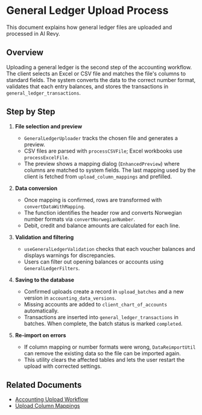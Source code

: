 # General Ledger Upload Process

This document explains how general ledger files are uploaded and processed in AI Revy.

## Overview

Uploading a general ledger is the second step of the accounting workflow. The client selects an Excel or CSV file and matches the file's columns to standard fields. The system converts the data to the correct number format, validates that each entry balances, and stores the transactions in `general_ledger_transactions`.

## Step by Step

1. **File selection and preview**
   - `GeneralLedgerUploader` tracks the chosen file and generates a preview.
   - CSV files are parsed with `processCSVFile`; Excel workbooks use `processExcelFile`.
   - The preview shows a mapping dialog (`EnhancedPreview`) where columns are matched to system fields. The last mapping used by the client is fetched from `upload_column_mappings` and prefilled.

2. **Data conversion**
   - Once mapping is confirmed, rows are transformed with `convertDataWithMapping`.
   - The function identifies the header row and converts Norwegian number formats via `convertNorwegianNumber`.
   - Debit, credit and balance amounts are calculated for each line.

3. **Validation and filtering**
   - `useGeneralLedgerValidation` checks that each voucher balances and displays warnings for discrepancies.
   - Users can filter out opening balances or accounts using `GeneralLedgerFilters`.

4. **Saving to the database**
   - Confirmed uploads create a record in `upload_batches` and a new version in `accounting_data_versions`.
   - Missing accounts are added to `client_chart_of_accounts` automatically.
   - Transactions are inserted into `general_ledger_transactions` in batches. When complete, the batch status is marked `completed`.

5. **Re-import on errors**
   - If column mapping or number formats were wrong, `DataReimportUtil` can remove the existing data so the file can be imported again.
   - This utility clears the affected tables and lets the user restart the upload with corrected settings.

## Related Documents

- [Accounting Upload Workflow](accounting-upload-workflow.md)
- [Upload Column Mappings](upload-column-mappings.md)


